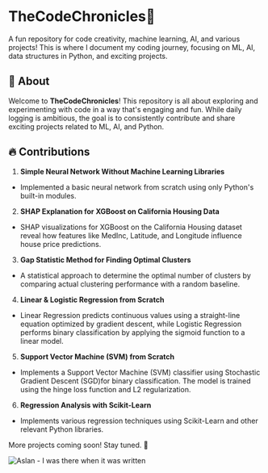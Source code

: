 # TheCodeChronicles🦁
A fun repository for code creativity, machine learning, AI, and various projects! This is where I document my coding journey, focusing on ML, AI, data structures in Python, and exciting projects.

## 📌 About
Welcome to **TheCodeChronicles**! This repository is all about exploring and experimenting with code in a way that's engaging and fun. While daily logging is ambitious, the goal is to consistently contribute and share exciting projects related to ML, AI, and Python.

## 🔥 Contributions
1. **Simple Neural Network Without Machine Learning Libraries**
  - Implemented a basic neural network from scratch using only Python's built-in modules.
2. **SHAP Explanation for XGBoost on California Housing Data**
  - SHAP visualizations for XGBoost on the California Housing dataset reveal how features like MedInc, Latitude, and Longitude influence house price predictions.
3. **Gap Statistic Method for Finding Optimal Clusters**
  - A statistical approach to determine the optimal number of clusters by comparing actual clustering performance with a random baseline.
4. **Linear & Logistic Regression from Scratch**
  - Linear Regression predicts continuous values using a straight-line equation optimized by gradient descent, while Logistic Regression performs binary classification by applying the sigmoid function to a linear model.
5. **Support Vector Machine (SVM) from Scratch**
  - Implements a Support Vector Machine (SVM) classifier using Stochastic Gradient Descent (SGD)for binary classification. The model is trained using the hinge loss function and L2 regularization.
6. **Regression Analysis with Scikit-Learn**
  - Implements various regression techniques using Scikit-Learn and other relevant Python libraries.

More projects coming soon! Stay tuned. 🚀

![Aslan - I was there when it was written](https://media1.tenor.com/m/lhKIPlZoXSoAAAAd/aslan-i-was-there-when-it-was-written.gif)
